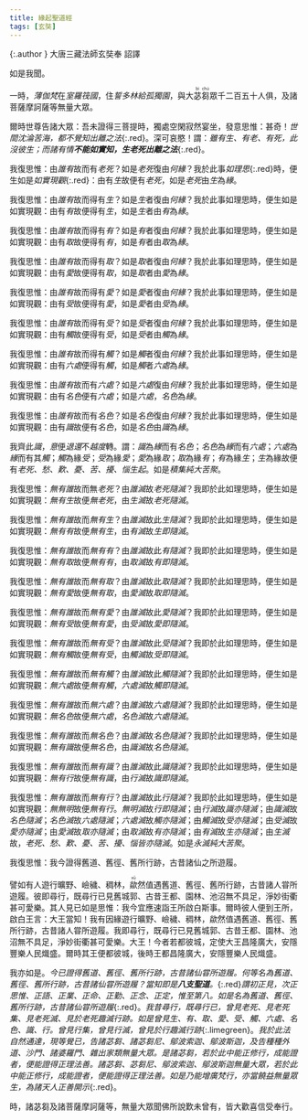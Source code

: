 ```yaml
---
title: 緣起聖道經
tags: [玄奘]
---
```


{:.author }
大唐三藏法師玄奘奉 詔譯

如是我聞。

一時，*薄伽梵*在*室羅筏國*，住*誓多林給孤獨園*，與大<ruby>苾<rt>bì</rt>芻<rt>chú</rt></ruby>眾千二百五十人俱，及諸菩薩摩訶薩等無量大眾。

爾時世尊告諸大眾：吾未證得三菩提時，獨處空閑寂然宴坐，發意思惟：甚奇！*世間沈淪苦海，都不覺知出離之法*{:.red}。深可哀愍！謂：*雖有生、有老、有死，此沒彼生；而諸有情<b>不能如實知，生老死出離之法</b>*{:.red}。

我復思惟：由*誰有*故而有*老死*？如是*老死*復由*何緣*？我於此事*如理思*{:.red}時，便生如是*如實現觀*{:.red}：由有*生*故便有*老死*，如是*老死*由*生*為*緣*。

我復思惟：由*誰有*故而得有*生*？如是*生*者復由*何緣*？我於此事如理思時，便生如是如實現觀：由有*有*故便得有*生*，如是*生*者由*有*為*緣*。

我復思惟：由*誰有*故而得有*有*？如是*有*者復由*何緣*？我於此事如理思時，便生如是如實現觀：由有*取*故便得有*有*，如是*有*者由*取*為*緣*。

我復思惟：由*誰有*故而得有*取*？如是*取*者復由*何緣*？我於此事如理思時，便生如是如實現觀：由有*愛*故便得有*取*，如是*取*者由*愛*為*緣*。

我復思惟：由*誰有*故而得有*愛*？如是*愛*者復由*何緣*？我於此事如理思時，便生如是如實現觀：由有*受*故便得有*愛*，如是*愛*者由*受*為*緣*。

我復思惟：由*誰有*故而得有*受*？如是*受*者復由*何緣*？我於此事如理思時，便生如是如實現觀：由有*觸*故便得有*受*，如是*受*者由*觸*為*緣*。

我復思惟：由*誰有*故而得有*觸*？如是*觸*者復由*何緣*？我於此事如理思時，便生如是如實現觀：由有*六處*便得有*觸*，如是*觸*者*六處*為*緣*。

我復思惟：由*誰有*故而有*六處*？如是*六處*復由*何緣*？我於此事如理思時，便生如是如實現觀：由有*名色*便有*六處*；如是*六處*，*名色*為*緣*。

我復思惟：由*誰有*故而有*名色*？如是*名色*復由*何緣*？我於此事如理思時，便生如是如實現觀：由有*識*故便有*名色*，如是*名色*由*識*為*緣*。

我齊此*識*，*意*便*退還*不*越度*轉。謂：*識*為*緣*而有*名色*；*名色*為*緣*而有*六處*；*六處*為*緣*而有其*觸*；*觸*為緣*受*；*受*為緣*愛*；*愛*為緣*取*；*取*為緣*有*；*有*為緣*生*；*生*為緣故便有*老死、愁、歎、憂、苦、擾、惱生起*。如是*積集純大苦聚*。

我復思惟：*無有誰*故而無*老死*？由*誰滅*故*老死隨滅*？我即於此如理思時，便生如是如實現觀：*無有生*故便*無老死*，由*生滅*故*老死隨滅*。

我復思惟：*無有誰*故而*無有生*？由*誰滅*故此*生隨滅*？我即於此如理思時，便生如是如實現觀：*無有有*故便*無有生*，由*有滅*故*生即隨滅*。

我復思惟：*無有誰*故而*無有有*？由*誰滅*故此*有隨滅*？我即於此如理思時，便生如是如實現觀：*無有取*故便*無有有*，由*取滅*故*有即隨滅*。

我復思惟：*無有誰*故而*無有取*？由*誰滅*故此*取隨滅*？我即於此如理思時，便生如是如實現觀：*無有愛*故便*無有取*，由*愛滅*故*取即隨滅*。

我復思惟：*無有誰*故而*無有愛*？由*誰滅*故此*愛隨滅*？我即於此如理思時，便生如是如實現觀：*無有受*故便*無有愛*，由*受滅*故*愛即隨滅*。

我復思惟：*無有誰*故而*無有受*？由*誰滅*故此*受隨滅*？我即於此如理思時，便生如是如實現觀：*無有觸*故便*無有受*，由*觸滅*故*受即隨滅*。

我復思惟：*無有誰*故而*無有觸*？由*誰滅*故此*觸隨滅*？我即於此如理思時，便生如是如實現觀：*無六處*故便*無有觸*，*六處滅*故*觸即隨滅*。

我復思惟：*無有誰*故而*無六處*？由*誰滅*故*六處隨滅*？我即於此如理思時，便生如是如實現觀：*無名色*故便*無六處*，*名色滅*故*六處隨滅*。

我復思惟：*無有誰*故而*無名色*？由*誰滅*故*名色隨滅*？我即於此如理思時，便生如是如實現觀：*無有識*故便*無名色*，由*識滅*故*名色隨滅*。

我復思惟：*無有誰*故而*無有識*？由*誰滅*故此*識隨滅*？我即於此如理思時，便生如是如實現觀：*無有行*故便*無有識*，由*行滅*故*識即隨滅*。

我復思惟：*無有誰*故而*無有行*？由*誰滅*故此*行隨滅*？我即於此如理思時，便生如是如實現觀：*無無明*故便*無有行*。*無明滅*故*行即隨滅*；由*行滅*故*識亦隨滅*；由*識滅*故*名色隨滅*；*名色滅*故*六處隨滅*；*六處滅*故*觸亦隨滅*；由*觸滅*故*受亦隨滅*；由*受滅*故*愛亦隨滅*；由*愛滅*故*取亦隨滅*；由*取滅*故*有亦隨滅*；由*有滅*故*生亦隨滅*；由*生滅*故，*老死、愁、歎、憂、苦、擾、惱皆亦隨滅*。如是*永滅純大苦聚*。

我復思惟：我今證得舊道、舊徑、舊所行跡，古昔諸仙之所遊履。

譬如有人遊行曠野、嶮穢、稠林，<ruby>歘<rt>xū</rt></ruby>然值遇舊道、舊徑、舊所行跡，古昔諸人甞所遊履。彼即尋行，既尋行已見舊城郭、古昔王都、園林、池沼無不具足，淨妙街衢甚可愛樂。其人見已如是思惟：我今宜應速詣王所啟白斯事。爾時彼人便到王所，啟白王言：大王當知！我有因緣遊行曠野、嶮穢、稠林，歘然值遇舊道、舊徑、舊所行跡，古昔諸人甞所遊履。我即尋行，既尋行已見舊城郭、古昔王都、園林、池沼無不具足，淨妙街衢甚可愛樂。大王！今者若都彼城，定使大王昌隆廣大，安隱豐樂人民熾盛。爾時其王便都彼城，後時王都昌隆廣大，安隱豐樂人民熾盛。

我亦如是。*今已證得舊道、舊徑、舊所行跡，古昔諸仙甞所遊履。何等名為舊道、舊徑、舊所行跡，古昔諸仙甞所遊履？當知即是<b>八支聖道</b>。*{:.red}*謂初正見，次正思惟、正語、正業、正命、正勤、正念、正定，惟至第八。如是名為舊道、舊徑、舊所行跡，古昔諸仙甞所遊履*{:.red}。*我昔尋行，既尋行已，曾見老死、見老死集、見老死滅、見於老死趣滅行跡。如是曾見生、有、取、愛、受、觸、六處、名色、識、行。曾見行集，曾見行滅，曾見於行趣滅行跡*{:.limegreen}。*我於此法自然通達，現等覺已，告諸苾芻、諸苾芻尼、鄔波索迦、鄔波斯迦，及告種種外道、沙門、諸婆羅門、雜出家類無量大眾。是諸苾芻，若於此中能正修行，成能證者，便能證得正理法善。諸苾芻、苾芻尼、鄔波索迦、鄔波斯迦無量大眾，若於此中能正修行，成能證者，便能證得正理法善。如是乃能增廣梵行，亦當饒益無量眾生，為諸天人正善開示*{:.red}。

時，諸苾芻及諸菩薩摩訶薩等，無量大眾聞佛所說歎未曾有，皆大歡喜信受奉行。
